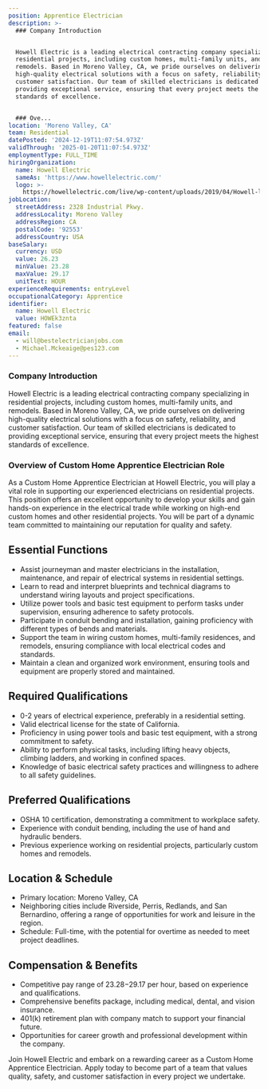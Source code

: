 ```yaml
---
position: Apprentice Electrician
description: >-
  ### Company Introduction


  Howell Electric is a leading electrical contracting company specializing in
  residential projects, including custom homes, multi-family units, and
  remodels. Based in Moreno Valley, CA, we pride ourselves on delivering
  high-quality electrical solutions with a focus on safety, reliability, and
  customer satisfaction. Our team of skilled electricians is dedicated to
  providing exceptional service, ensuring that every project meets the highest
  standards of excellence.


  ### Ove...
location: 'Moreno Valley, CA'
team: Residential
datePosted: '2024-12-19T11:07:54.973Z'
validThrough: '2025-01-20T11:07:54.973Z'
employmentType: FULL_TIME
hiringOrganization:
  name: Howell Electric
  sameAs: 'https://www.howellelectric.com/'
  logo: >-
    https://howellelectric.com/live/wp-content/uploads/2019/04/Howell-logo-img.png
jobLocation:
  streetAddress: 2328 Industrial Pkwy.
  addressLocality: Moreno Valley
  addressRegion: CA
  postalCode: '92553'
  addressCountry: USA
baseSalary:
  currency: USD
  value: 26.23
  minValue: 23.28
  maxValue: 29.17
  unitText: HOUR
experienceRequirements: entryLevel
occupationalCategory: Apprentice
identifier:
  name: Howell Electric
  value: HOWEk3znta
featured: false
email:
  - will@bestelectricianjobs.com
  - Michael.Mckeaige@pes123.com
---
```




### Company Introduction

Howell Electric is a leading electrical contracting company specializing in residential projects, including custom homes, multi-family units, and remodels. Based in Moreno Valley, CA, we pride ourselves on delivering high-quality electrical solutions with a focus on safety, reliability, and customer satisfaction. Our team of skilled electricians is dedicated to providing exceptional service, ensuring that every project meets the highest standards of excellence.

### Overview of Custom Home Apprentice Electrician Role

As a Custom Home Apprentice Electrician at Howell Electric, you will play a vital role in supporting our experienced electricians on residential projects. This position offers an excellent opportunity to develop your skills and gain hands-on experience in the electrical trade while working on high-end custom homes and other residential projects. You will be part of a dynamic team committed to maintaining our reputation for quality and safety.

## Essential Functions

- Assist journeyman and master electricians in the installation, maintenance, and repair of electrical systems in residential settings.
- Learn to read and interpret blueprints and technical diagrams to understand wiring layouts and project specifications.
- Utilize power tools and basic test equipment to perform tasks under supervision, ensuring adherence to safety protocols.
- Participate in conduit bending and installation, gaining proficiency with different types of bends and materials.
- Support the team in wiring custom homes, multi-family residences, and remodels, ensuring compliance with local electrical codes and standards.
- Maintain a clean and organized work environment, ensuring tools and equipment are properly stored and maintained.

## Required Qualifications

- 0-2 years of electrical experience, preferably in a residential setting.
- Valid electrical license for the state of California.
- Proficiency in using power tools and basic test equipment, with a strong commitment to safety.
- Ability to perform physical tasks, including lifting heavy objects, climbing ladders, and working in confined spaces.
- Knowledge of basic electrical safety practices and willingness to adhere to all safety guidelines.

## Preferred Qualifications

- OSHA 10 certification, demonstrating a commitment to workplace safety.
- Experience with conduit bending, including the use of hand and hydraulic benders.
- Previous experience working on residential projects, particularly custom homes and remodels.

## Location & Schedule

- Primary location: Moreno Valley, CA
- Neighboring cities include Riverside, Perris, Redlands, and San Bernardino, offering a range of opportunities for work and leisure in the region.
- Schedule: Full-time, with the potential for overtime as needed to meet project deadlines.

## Compensation & Benefits

- Competitive pay range of $23.28-$29.17 per hour, based on experience and qualifications.
- Comprehensive benefits package, including medical, dental, and vision insurance.
- 401(k) retirement plan with company match to support your financial future.
- Opportunities for career growth and professional development within the company.

Join Howell Electric and embark on a rewarding career as a Custom Home Apprentice Electrician. Apply today to become part of a team that values quality, safety, and customer satisfaction in every project we undertake.